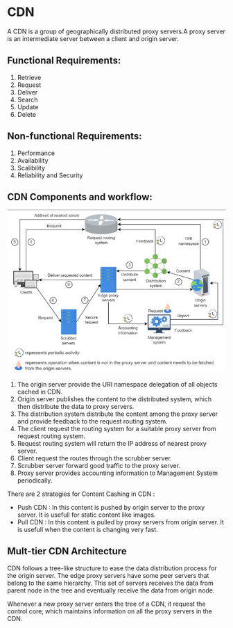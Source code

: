 # CDN
A CDN is a group of geographically distributed proxy servers.A proxy server is an intermediate server between a client and origin server. 

## Functional Requirements:
1) Retrieve
2) Request
3) Deliver
4) Search
5) Update
6) Delete

## Non-functional Requirements:

1) Performance
2) Availability
3) Scalibility
4) Reliability and Security

## CDN Components and workflow:

![CDN](assests/cdn.jpg)

1) The origin server provide the URI namespace delegation of all objects cached in CDN.
2) Origin server publishes the content to the distributed system, which then distribute the data to proxy servers.
3) The distribution system distribute the content among the proxy server and provide feedback to the request routing system.
4) The client request the routing system for a suitable proxy server from request routing system.
5) Request routing system will return the IP address of nearest proxy server.
6) Client request the routes through the scrubber server.
7) Scrubber server forward good traffic to the proxy server.
8) Proxy server provides accounting information to Management System periodically.  


There are 2 strategies for Content Cashing in CDN :
* Push CDN : In this content is pushed by origin server to the proxy server. It is usefull for static content like images.
* Pull CDN : In this content is pulled by proxy servers from origin server. It is usefull when the content is changing very fast.

## Mult-tier CDN Architecture

CDN follows a tree-like structure to ease the data distribution process for the origin server. The edge proxy servers have some peer servers that belong to the same hierarchy. This set of servers receives the data from parent node in the tree and eventually receive the data from origin node. 

Whenever a new proxy server enters the tree of a CDN, it request the control core, which maintains information on all the proxy servers in the CDN. 
